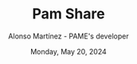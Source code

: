 ---
title: "Pam Share"
description: "This article explains the functionalities and use of the Pam Share section"
author: "Alonso Martínez - PAME's developer"
date: "Monday, May 20, 2024"
p1: "PamShare is a social network implemented in your online wardrobe."
p2: "In this section you can interact with the rest of the users of the app and with the clothing of said users. You can also follow and be followed by your friends and like the clothes."
p3: "I notify that the PamShare functionality is still under development and expansion. We are planning to add chats, comments, more sections... We currently have two sections: TopClothes (the 10 clothes with the most likes) and LastClothes (all the users' clothes ordered from newest to oldest)."
p4: ""
p5: ""
---
